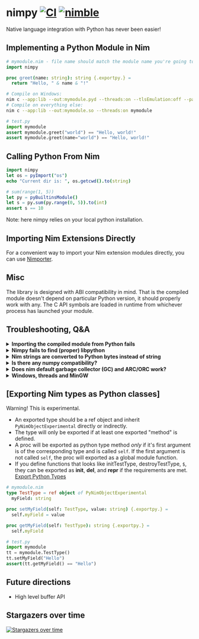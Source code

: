 # nimpy [![CI](https://github.com/yglukhov/nimpy/actions/workflows/test.yml/badge.svg?branch=master)](https://github.com/yglukhov/nimpy/actions/workflows/test.yml) [![nimble](https://img.shields.io/badge/nimble-black?logo=nim&style=flat&labelColor=171921&color=%23f3d400)](https://nimble.directory/pkg/nimpy)

Native language integration with Python has never been easier!

## Implementing a Python Module in Nim
```nim
# mymodule.nim - file name should match the module name you're going to import from python
import nimpy

proc greet(name: string): string {.exportpy.} =
  return "Hello, " & name & "!"
```

```bash
# Compile on Windows:
nim c --app:lib --out:mymodule.pyd --threads:on --tlsEmulation:off --passL:-static mymodule
# Compile on everything else:
nim c --app:lib --out:mymodule.so --threads:on mymodule
```

```py
# test.py
import mymodule
assert mymodule.greet("world") == "Hello, world!"
assert mymodule.greet(name="world") == "Hello, world!"
```

## Calling Python From Nim
```nim
import nimpy
let os = pyImport("os")
echo "Current dir is: ", os.getcwd().to(string)

# sum(range(1, 5))
let py = pyBuiltinsModule()
let s = py.sum(py.range(0, 5)).to(int)
assert s == 10
```
Note: here nimpy relies on your local python installation.


## Importing Nim Extensions Directly

For a convenient way to import your Nim extension modules directly, you can use
[Nimporter](https://github.com/Pebaz/Nimporter).


## Misc
The library is designed with ABI compatibility in mind. That is
the compiled module doesn't depend on particular Python version, it should
properly work with any. The C API symbols are loaded in runtime from whichever
process has launched your module.


## Troubleshooting, Q&A
<details>
<summary> <b>Importing the compiled module from Python fails</b> </summary>

  If you're getting `ImportError: dynamic module does not define module export function ...`
  make sure that the module you're importing from Python has exactly the same name as the `nim` file which the module is implemented in.
</details>

<details>
<summary> <b>Nimpy fails to find (proper) libpython</b> </summary>

  The most reliable way to find libpython is `find_libpython` python package:
  ```
  pip3 install find_libpython
  python3 -c 'import find_libpython; print(find_libpython.find_libpython())'
  ```
  Then you can specify path to libpython using `nimpy.py_lib.pyInitLibPath`. Tracking issue: #171.
</details>

<details>
<summary> <b>Nim strings are converted to Python bytes instead of string</b> </summary>

  nimpy converts Nim strings to Python strings usually, but since Nim strings are encoding agnostic and may contain invalid utf8 sequences, nimpy will fallback to Python `bytes` in such cases.
</details>

<details>
<summary> <b>Is there any numpy compatibility?</b> </summary>

  nimpy allows manipulating numpy objects just how you would do it in Python,
however it is not much more efficient. [scinim](https://github.com/SciNim/scinim) offers
API for performance critical numpy interop, and it is advised to consider it first.

Nimpy also exposes lower level [Buffer protocol](https://docs.python.org/3/c-api/buffer.html),
see [raw_buffers.nim](https://github.com/yglukhov/nimpy/blob/master/nimpy/raw_buffers.nim).
[tpyfromnim.nim](https://github.com/yglukhov/nimpy/blob/master/tests/numpytest.nim)
contains a very basic test for this.

[Examples to use raw_buffers with numpy](./docs/numpy.md)
</details>

<details>
<summary> <b>Does nim default garbage collector (GC) and ARC/ORC work?</b> </summary>

  Yes. nimpy internally does everything needed to run the GC properly (keeps the stack bottom
  actual, and appropriate nim references alive), and doesn't introduce any special rules
  on top. So the GC question boils down to proper GC usage in nim shared libraries,
  you'd better lookup elsewhere. The following guidelines are by no means comprehensive,
  but should be enough for the quick start:
  - If it's known there will be only one nimpy module in the process, you should be fine.
  - If there is more than one nimpy module, it is recommended to [move nim runtime out
    to a separate shared library](https://nim-lang.org/docs/nimc.html#dll-generation).
    However it might not be needed if nim references are known to never travel between
    nim shared libraries.
  - If you hit any GC problems with nimpy, whether you followed these guidelines or not,
    please report them to nimpy tracker :)

</details>

<details>
<summary> <b>Windows, threads and MinGW</b> </summary>

  When compiling with `--threads:on` Nim will imply `--tlsEmulation:on` (Windows only) which
  prevents Nim runtime from initing properly when being called from a foreign thread (which is
  always the case in case of Python module).

  Adding `--tlsEmulation:off` when using MinGW toolchain (Nim's default on Windows) will
  introduce a dependency on `libgcc_s_seh-*.dll`, that newer python versions are often unable
  to find.

  One way to overcome this is to link with libgcc statically, by passing `-static` to linker,
  or `--passL:-static` to Nim.

</details>

## [Exporting Nim types as Python classes]
Warning! This is experimental.
* An exported type should be a ref object and inherit `PyNimObjectExperimental` directly or indirectly.
* The type will only be exported if at least one exported "method" is defined.
* A proc will be exported as python type method *only* if it's first argument is of the corresponding type and is called `self`. If the first argument is not called `self`, the proc will exported as a global module function.
* If you define functions that looks like initTestType, destroyTestType, `$`, they can be exported as __init__, __del__, and __repr__ if the requirements are met. [Export Python Types](./docs/export_python_type.md)

```nim
# mymodule.nim
type TestType = ref object of PyNimObjectExperimental
  myField: string

proc setMyField(self: TestType, value: string) {.exportpy.} =
  self.myField = value

proc getMyField(self: TestType): string {.exportpy.} =
  self.myField
```

``` py
# test.py
import mymodule
tt = mymodule.TestType()
tt.setMyField("Hello")
assert(tt.getMyField() == "Hello")
```


## Future directions
* High level buffer API

## Stargazers over time

[![Stargazers over time](https://starchart.cc/yglukhov/nimpy.svg)](https://starchart.cc/yglukhov/nimpy)
